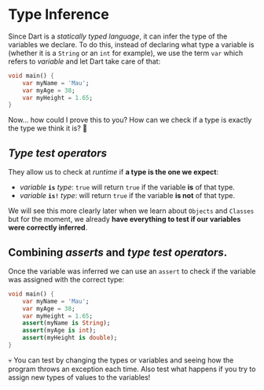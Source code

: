 # Type Inference

Since Dart is a _statically typed language_, it can infer the type of the variables we declare. To do this, instead of declaring what type a variable is (whether it is a `String` or an `int` for example), we use the term `var` which refers to _variable_ and let Dart take care of that:

```dart
void main() {
    var myName = 'Mau';
    var myAge = 38;
    var myHeight = 1.65;
}
```

Now... how could I prove this to you? How can we check if a type is exactly the type we think it is? 🤔

## _Type test operators_

They allow us to check at _runtime_ if __a type is the one we expect__:

- _variable_ __`is`__ _type_: `true` will return `true` if the variable __is__ of that type.
- _variable_ __`is!`__ _type_: will return `true` if the variable __is not__ of that type.

We will see this more clearly later when we learn about `Objects` and `Classes` but for the moment, we already __have everything to test if our variables were correctly inferred__.

## Combining _asserts_ and _type test operators_.

Once the variable was inferred we can use an `assert` to check if the variable was assigned with the correct type:

```dart
void main() {
    var myName = 'Mau';
    var myAge = 38;
    var myHeight = 1.65;
    assert(myName is String);
    assert(myAge is int);
    assert(myHeight is double);
}
```

💀 You can test by changing the types or variables and seeing how the program throws an exception each time. Also test what happens if you try to assign new types of values to the variables!
